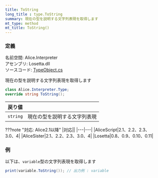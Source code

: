 ```yaml
---
title: ToString
long_title : type.ToString
summary: 現在の型を説明する文字列表現を取得します
mt_type: method
mt_title: ToString()
---
```


### 定義
名前空間: Alice.Interpreter<br/>
アセンブリ: Losetta.dll<br/>
ソースコード: [TypeObject.cs](https://github.com/WSOFT-Project/Losetta/blob/master/Losetta/Objects/TypeObject.cs)


現在の型を説明する文字列表現を取得します

```cs title="AliceScript"
class Alice.Interpreter.Type;
override string ToString();
```

|戻り値| |
|-|-|
|`string`| 現在の型を説明する文字列表現|

???note "対応: Alice2.1以降"
    |対応||
    |---|---|
    |AliceScript|2.1、2.2、2.3、3.0、4|
    |AliceSister|2.1、2.2、2.3、3.0、4|
    |Losetta|0.8、0.9、0.10、0.11|

### 例
以下は、`variable`型の文字列表現を取得します

```cs title="AliceScript"
print(variable.ToString()); // 出力例 : variable
```
